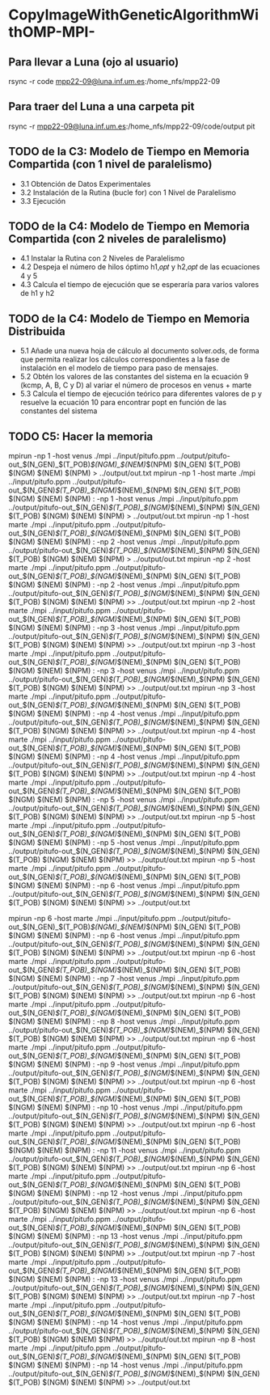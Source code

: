 # CopyImageWithGeneticAlgorithmWithOMP-MPI-

## Para llevar a Luna (ojo al usuario)
rsync -r code  mpp22-09@luna.inf.um.es:/home_nfs/mpp22-09  

## Para traer del Luna a una carpeta pit
rsync -r  mpp22-09@luna.inf.um.es:/home_nfs/mpp22-09/code/output pit

## TODO de la C3: Modelo de Tiempo en Memoria Compartida (con 1 nivel de paralelismo)
- 3.1 Obtención de Datos Experimentales
- 3.2 Instalación de la Rutina (bucle for) con 1 Nivel de Paralelismo
- 3.3 Ejecución

## TODO de la C4: Modelo de Tiempo en Memoria Compartida (con 2 niveles de paralelismo)
- 4.1 Instalar la Rutina con 2 Niveles de Paralelismo
- 4.2 Despeja el número de hilos óptimo h1,𝑜𝑝𝑡 y h2,𝑜𝑝𝑡 de las ecuaciones 4 y 5
- 4.3 Calcula el tiempo de ejecución que se esperaría para varios valores de h1 y h2

## TODO de la C4: Modelo de Tiempo en Memoria Distribuida
- 5.1 Añade una nueva hoja de cálculo al documento solver.ods, de forma que permita realizar los
cálculos correspondientes a la fase de instalación en el modelo de tiempo para paso de mensajes.
- 5.2 Obtén los valores de las constantes del sistema en la ecuación 9 (kcmp, A, B, C y D) al variar el número de procesos en venus + marte
- 5.3 Calcula el tiempo de ejecución teórico para diferentes valores de p y resuelve la ecuación 10 para encontrar popt en función de las constantes del sistema

## TODO C5: Hacer la memoria
mpirun -np 1 -host venus ./mpi ../input/pitufo.ppm ../output/pitufo-out_$(N_GEN)_$(T_POB)_$(NGM)_$(NEM)_$(NPM) $(N_GEN) $(T_POB) $(NGM) $(NEM) $(NPM) > ../output/out.txt
mpirun -np 1 -host marte ./mpi ../input/pitufo.ppm ../output/pitufo-out_$(N_GEN)_$(T_POB)_$(NGM)_$(NEM)_$(NPM) $(N_GEN) $(T_POB) $(NGM) $(NEM) $(NPM) : -np 1 -host venus ./mpi ../input/pitufo.ppm ../output/pitufo-out_$(N_GEN)_$(T_POB)_$(NGM)_$(NEM)_$(NPM) $(N_GEN) $(T_POB) $(NGM) $(NEM) $(NPM) > ../output/out.txt
mpirun -np 1 -host marte ./mpi ../input/pitufo.ppm ../output/pitufo-out_$(N_GEN)_$(T_POB)_$(NGM)_$(NEM)_$(NPM) $(N_GEN) $(T_POB) $(NGM) $(NEM) $(NPM) : -np 2 -host venus ./mpi ../input/pitufo.ppm ../output/pitufo-out_$(N_GEN)_$(T_POB)_$(NGM)_$(NEM)_$(NPM) $(N_GEN) $(T_POB) $(NGM) $(NEM) $(NPM) > ../output/out.txt
mpirun -np 2 -host marte ./mpi ../input/pitufo.ppm ../output/pitufo-out_$(N_GEN)_$(T_POB)_$(NGM)_$(NEM)_$(NPM) $(N_GEN) $(T_POB) $(NGM) $(NEM) $(NPM) : -np 2 -host venus ./mpi ../input/pitufo.ppm ../output/pitufo-out_$(N_GEN)_$(T_POB)_$(NGM)_$(NEM)_$(NPM) $(N_GEN) $(T_POB) $(NGM) $(NEM) $(NPM) >> ../output/out.txt
mpirun -np 2 -host marte ./mpi ../input/pitufo.ppm ../output/pitufo-out_$(N_GEN)_$(T_POB)_$(NGM)_$(NEM)_$(NPM) $(N_GEN) $(T_POB) $(NGM) $(NEM) $(NPM) : -np 3 -host venus ./mpi ../input/pitufo.ppm ../output/pitufo-out_$(N_GEN)_$(T_POB)_$(NGM)_$(NEM)_$(NPM) $(N_GEN) $(T_POB) $(NGM) $(NEM) $(NPM) >> ../output/out.txt
mpirun -np 3 -host marte ./mpi ../input/pitufo.ppm ../output/pitufo-out_$(N_GEN)_$(T_POB)_$(NGM)_$(NEM)_$(NPM) $(N_GEN) $(T_POB) $(NGM) $(NEM) $(NPM) : -np 3 -host venus ./mpi ../input/pitufo.ppm ../output/pitufo-out_$(N_GEN)_$(T_POB)_$(NGM)_$(NEM)_$(NPM) $(N_GEN) $(T_POB) $(NGM) $(NEM) $(NPM) >> ../output/out.txt
mpirun -np 3 -host marte ./mpi ../input/pitufo.ppm ../output/pitufo-out_$(N_GEN)_$(T_POB)_$(NGM)_$(NEM)_$(NPM) $(N_GEN) $(T_POB) $(NGM) $(NEM) $(NPM) : -np 4 -host venus ./mpi ../input/pitufo.ppm ../output/pitufo-out_$(N_GEN)_$(T_POB)_$(NGM)_$(NEM)_$(NPM) $(N_GEN) $(T_POB) $(NGM) $(NEM) $(NPM) >> ../output/out.txt
mpirun -np 4 -host marte ./mpi ../input/pitufo.ppm ../output/pitufo-out_$(N_GEN)_$(T_POB)_$(NGM)_$(NEM)_$(NPM) $(N_GEN) $(T_POB) $(NGM) $(NEM) $(NPM) : -np 4 -host venus ./mpi ../input/pitufo.ppm ../output/pitufo-out_$(N_GEN)_$(T_POB)_$(NGM)_$(NEM)_$(NPM) $(N_GEN) $(T_POB) $(NGM) $(NEM) $(NPM) >> ../output/out.txt
mpirun -np 4 -host marte ./mpi ../input/pitufo.ppm ../output/pitufo-out_$(N_GEN)_$(T_POB)_$(NGM)_$(NEM)_$(NPM) $(N_GEN) $(T_POB) $(NGM) $(NEM) $(NPM) : -np 5 -host venus ./mpi ../input/pitufo.ppm ../output/pitufo-out_$(N_GEN)_$(T_POB)_$(NGM)_$(NEM)_$(NPM) $(N_GEN) $(T_POB) $(NGM) $(NEM) $(NPM) >> ../output/out.txt
mpirun -np 5 -host marte ./mpi ../input/pitufo.ppm ../output/pitufo-out_$(N_GEN)_$(T_POB)_$(NGM)_$(NEM)_$(NPM) $(N_GEN) $(T_POB) $(NGM) $(NEM) $(NPM) : -np 5 -host venus ./mpi ../input/pitufo.ppm ../output/pitufo-out_$(N_GEN)_$(T_POB)_$(NGM)_$(NEM)_$(NPM) $(N_GEN) $(T_POB) $(NGM) $(NEM) $(NPM) >> ../output/out.txt
mpirun -np 5 -host marte ./mpi ../input/pitufo.ppm ../output/pitufo-out_$(N_GEN)_$(T_POB)_$(NGM)_$(NEM)_$(NPM) $(N_GEN) $(T_POB) $(NGM) $(NEM) $(NPM) : -np 6 -host venus ./mpi ../input/pitufo.ppm ../output/pitufo-out_$(N_GEN)_$(T_POB)_$(NGM)_$(NEM)_$(NPM) $(N_GEN) $(T_POB) $(NGM) $(NEM) $(NPM) >> ../output/out.txt


mpirun -np 6 -host marte ./mpi ../input/pitufo.ppm ../output/pitufo-out_$(N_GEN)_$(T_POB)_$(NGM)_$(NEM)_$(NPM) $(N_GEN) $(T_POB) $(NGM) $(NEM) $(NPM) : -np 6 -host venus ./mpi ../input/pitufo.ppm ../output/pitufo-out_$(N_GEN)_$(T_POB)_$(NGM)_$(NEM)_$(NPM) $(N_GEN) $(T_POB) $(NGM) $(NEM) $(NPM) >> ../output/out.txt
mpirun -np 6 -host marte ./mpi ../input/pitufo.ppm ../output/pitufo-out_$(N_GEN)_$(T_POB)_$(NGM)_$(NEM)_$(NPM) $(N_GEN) $(T_POB) $(NGM) $(NEM) $(NPM) : -np 7 -host venus ./mpi ../input/pitufo.ppm ../output/pitufo-out_$(N_GEN)_$(T_POB)_$(NGM)_$(NEM)_$(NPM) $(N_GEN) $(T_POB) $(NGM) $(NEM) $(NPM) >> ../output/out.txt
mpirun -np 6 -host marte ./mpi ../input/pitufo.ppm ../output/pitufo-out_$(N_GEN)_$(T_POB)_$(NGM)_$(NEM)_$(NPM) $(N_GEN) $(T_POB) $(NGM) $(NEM) $(NPM) : -np 8 -host venus ./mpi ../input/pitufo.ppm ../output/pitufo-out_$(N_GEN)_$(T_POB)_$(NGM)_$(NEM)_$(NPM) $(N_GEN) $(T_POB) $(NGM) $(NEM) $(NPM) >> ../output/out.txt
mpirun -np 6 -host marte ./mpi ../input/pitufo.ppm ../output/pitufo-out_$(N_GEN)_$(T_POB)_$(NGM)_$(NEM)_$(NPM) $(N_GEN) $(T_POB) $(NGM) $(NEM) $(NPM) : -np 9 -host venus ./mpi ../input/pitufo.ppm ../output/pitufo-out_$(N_GEN)_$(T_POB)_$(NGM)_$(NEM)_$(NPM) $(N_GEN) $(T_POB) $(NGM) $(NEM) $(NPM) >> ../output/out.txt
mpirun -np 6 -host marte ./mpi ../input/pitufo.ppm ../output/pitufo-out_$(N_GEN)_$(T_POB)_$(NGM)_$(NEM)_$(NPM) $(N_GEN) $(T_POB) $(NGM) $(NEM) $(NPM) : -np 10 -host venus ./mpi ../input/pitufo.ppm ../output/pitufo-out_$(N_GEN)_$(T_POB)_$(NGM)_$(NEM)_$(NPM) $(N_GEN) $(T_POB) $(NGM) $(NEM) $(NPM) >> ../output/out.txt
mpirun -np 6 -host marte ./mpi ../input/pitufo.ppm ../output/pitufo-out_$(N_GEN)_$(T_POB)_$(NGM)_$(NEM)_$(NPM) $(N_GEN) $(T_POB) $(NGM) $(NEM) $(NPM) : -np 11 -host venus ./mpi ../input/pitufo.ppm ../output/pitufo-out_$(N_GEN)_$(T_POB)_$(NGM)_$(NEM)_$(NPM) $(N_GEN) $(T_POB) $(NGM) $(NEM) $(NPM) >> ../output/out.txt
mpirun -np 6 -host marte ./mpi ../input/pitufo.ppm ../output/pitufo-out_$(N_GEN)_$(T_POB)_$(NGM)_$(NEM)_$(NPM) $(N_GEN) $(T_POB) $(NGM) $(NEM) $(NPM) : -np 12 -host venus ./mpi ../input/pitufo.ppm ../output/pitufo-out_$(N_GEN)_$(T_POB)_$(NGM)_$(NEM)_$(NPM) $(N_GEN) $(T_POB) $(NGM) $(NEM) $(NPM) >> ../output/out.txt
mpirun -np 6 -host marte ./mpi ../input/pitufo.ppm ../output/pitufo-out_$(N_GEN)_$(T_POB)_$(NGM)_$(NEM)_$(NPM) $(N_GEN) $(T_POB) $(NGM) $(NEM) $(NPM) : -np 13 -host venus ./mpi ../input/pitufo.ppm ../output/pitufo-out_$(N_GEN)_$(T_POB)_$(NGM)_$(NEM)_$(NPM) $(N_GEN) $(T_POB) $(NGM) $(NEM) $(NPM) >> ../output/out.txt
mpirun -np 7 -host marte ./mpi ../input/pitufo.ppm ../output/pitufo-out_$(N_GEN)_$(T_POB)_$(NGM)_$(NEM)_$(NPM) $(N_GEN) $(T_POB) $(NGM) $(NEM) $(NPM) : -np 13 -host venus ./mpi ../input/pitufo.ppm ../output/pitufo-out_$(N_GEN)_$(T_POB)_$(NGM)_$(NEM)_$(NPM) $(N_GEN) $(T_POB) $(NGM) $(NEM) $(NPM) >> ../output/out.txt
mpirun -np 7 -host marte ./mpi ../input/pitufo.ppm ../output/pitufo-out_$(N_GEN)_$(T_POB)_$(NGM)_$(NEM)_$(NPM) $(N_GEN) $(T_POB) $(NGM) $(NEM) $(NPM) : -np 14 -host venus ./mpi ../input/pitufo.ppm ../output/pitufo-out_$(N_GEN)_$(T_POB)_$(NGM)_$(NEM)_$(NPM) $(N_GEN) $(T_POB) $(NGM) $(NEM) $(NPM) >> ../output/out.txt
mpirun -np 8 -host marte ./mpi ../input/pitufo.ppm ../output/pitufo-out_$(N_GEN)_$(T_POB)_$(NGM)_$(NEM)_$(NPM) $(N_GEN) $(T_POB) $(NGM) $(NEM) $(NPM) : -np 14 -host venus ./mpi ../input/pitufo.ppm ../output/pitufo-out_$(N_GEN)_$(T_POB)_$(NGM)_$(NEM)_$(NPM) $(N_GEN) $(T_POB) $(NGM) $(NEM) $(NPM) >> ../output/out.txt

